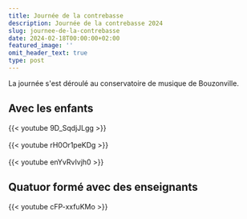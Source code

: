 ```yaml
---
title: Journée de la contrebasse
description: Journée de la contrebasse 2024
slug: journee-de-la-contrebasse
date: 2024-02-18T00:00:00+02:00
featured_image: ''
omit_header_text: true
type: post
---
```


La journée s'est déroulé au conservatoire de musique de Bouzonville.


## Avec les enfants 

{{< youtube 9D_SqdjJLgg >}}
\
\
{{< youtube rH0Or1peKDg >}}
\
\
{{< youtube enYvRvIvjh0 >}}


## Quatuor formé avec des enseignants

{{< youtube cFP-xxfuKMo >}}
